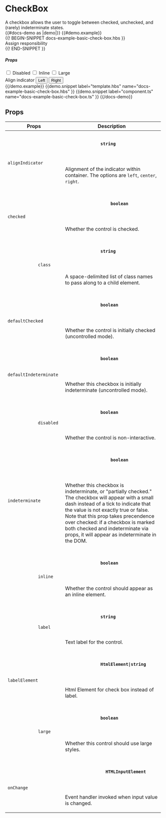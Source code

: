 # CheckBox
<div class="bp3-running-text bp3-text-large">
A checkbox allows the user to toggle between checked, unchecked, and (rarely) indeterminate states.
</div>
{{#docs-demo as |demo|}}
  {{#demo.example}}
    <div class="demo-container">
      <div class="docs-example-frame docs-example-frame-row" data-example-id="CheckboxExample">
        <div class="docs-example">
          {{! BEGIN-SNIPPET docs-example-basic-check-box.hbs }}
          <div>
          <label class="bp3-label">Assign responsibility</label>
          <CheckBox
            @disabled={{disabled}}
            @inline={{inline}}
            @large={{large}}
            @alignIndicator={{alignIndicator}}
            @label="Gilad Gray"
            @defaultIndeterminate={{true}}
           />
          <CheckBox
            @disabled={{disabled}}
            @inline={{inline}}
            @large={{large}}
            @alignIndicator={{alignIndicator}}
            @label="Jason Killian"
           />
          <CheckBox
            @disabled={{disabled}}
            @inline={{inline}}
            @large={{large}}
            @alignIndicator={{alignIndicator}}
            @label="Antoine Llorca"
           />
           </div>
          {{! END-SNIPPET }}
        </div>
        <div class="docs-example-options">
          <h5 class="bp3-heading">
            Props
          </h5>
          <label class="bp3-control bp3-switch">
            <input type="checkbox" onclick={{action "onChangeProps" "disabled"}} />
            <span class="bp3-control-indicator"></span>
            Disabled
          </label>
          <label class="bp3-control bp3-switch">
            <input type="checkbox" onclick={{action "onChangeProps" "inline"}} />
            <span class="bp3-control-indicator"></span>
            Inline
          </label>
          <label class="bp3-control bp3-switch">
            <input
              type="checkbox"
              onclick={{action "onChangeProps" "large"}}
             />
            <span class="bp3-control-indicator"></span>
            Large
          </label>
          <div style="margin-top: 5px;">
            Align indicator
            <ButtonGroup @fill="true" @style="margin-top: 5px;">
              <Button
                @active={{leftActive}}
                @onClick={{action "onTextAlign" "left"}}
              >
                Left
              </Button>
              <Button
                @active={{rightActive}}
                @onClick={{action "onTextAlign" "right"}}
              >
                Right
              </Button>
            </ButtonGroup>
          </div>
        </div>
      </div>
    </div>
  {{/demo.example}}
  {{demo.snippet label="template.hbs" name="docs-example-basic-check-box.hbs"
  }}
  {{demo.snippet label="component.ts" name="docs-example-basic-check-box.ts"
  }}
{{/docs-demo}}

## Props
<div class="docs-modifiers-table bp3-running-text">
  <table class="bp3-html-table">
    <thead>
      <tr>
        <th>
          Props
        </th>
        <th>
          Description
        </th>
      </tr>
    </thead>
    <tbody>
      <tr>
        <td class="docs-prop-name">
          <code>
            alignIndicator
          </code>
        </td>
        <td class="docs-prop-details">
          <code class="docs-prop-type">
            <strong>
              string
            </strong>
            <em class="docs-prop-default bp3-text-muted"></em>
          </code>
          <div class="docs-prop-description">
            <div class="docs-section">
              <div class="bp3-running-text">
                <p>
                    Alignment of the indicator within container. The options are <code>left</code>, <code>center</code>, <code>right</code>.
                </p>
              </div>
            </div>
          </div>
          <div class="docs-prop-tags"></div>
        </td>
      </tr>
    <tr>
        <td class="docs-prop-name">
            <code>
                checked
              </code>
        </td>
        <td class="docs-prop-details">
            <code class="docs-prop-type">
                <strong>
                  boolean
                </strong>
                <em class="docs-prop-default bp3-text-muted"></em>
              </code>
            <div class="docs-prop-description">
                <div class="docs-section">
                    <div class="bp3-running-text">
                        <p>
                        Whether the control is checked.
                        </p>
                    </div>
                </div>
            </div>
            <div class="docs-prop-tags"></div>
        </td>
    </tr>
      <tr>
        <td class="docs-prop-name">
          <code>
            class
          </code>
        </td>
        <td class="docs-prop-details">
          <code class="docs-prop-type">
            <strong>
              string
            </strong>
            <em class="docs-prop-default bp3-text-muted"></em>
          </code>
          <div class="docs-prop-description">
            <div class="docs-section">
              <div class="bp3-running-text">
                <p>
                  A space-delimited list of class names to pass along to a child element.
                </p>
              </div>
            </div>
          </div>
        </td>
      </tr>
      <tr>
        <td class="docs-prop-name">
          <code>
            defaultChecked
          </code>
        </td>
        <td class="docs-prop-details">
          <code class="docs-prop-type">
            <strong>
              boolean
            </strong>
            <em class="docs-prop-default bp3-text-muted"></em>
          </code>
          <div class="docs-prop-description">
            <div class="docs-section">
              <div class="bp3-running-text">
                <p>
                Whether the control is initially checked (uncontrolled mode).
                </p>
              </div>
            </div>
          </div>
        </td>
      </tr>
      <tr>
        <td class="docs-prop-name">
          <code>
            defaultIndeterminate
          </code>
        </td>
        <td class="docs-prop-details">
          <code class="docs-prop-type">
            <strong>
              boolean
            </strong>
            <em class="docs-prop-default bp3-text-muted"></em>
          </code>
          <div class="docs-prop-description">
            <div class="docs-section">
              <div class="bp3-running-text">
                <p>
                Whether this checkbox is initially indeterminate (uncontrolled mode).
                </p>
              </div>
            </div>
          </div>
        </td>
      </tr>
      <tr>
        <td class="docs-prop-name">
          <code>
            disabled
          </code>
        </td>
        <td class="docs-prop-details">
          <code class="docs-prop-type">
            <strong>
              boolean
            </strong>
            <em class="docs-prop-default bp3-text-muted"></em>
          </code>
          <div class="docs-prop-description">
            <div class="docs-section">
              <div class="bp3-running-text">
                <p>
                Whether the control is non-interactive.
                </p>
              </div>
            </div>
          </div>
        </td>
      </tr>
    <tr>
        <td class="docs-prop-name">
            <code>
                indeterminate
              </code>
        </td>
        <td class="docs-prop-details">
            <code class="docs-prop-type">
                <strong>
                  boolean
                </strong>
                <em class="docs-prop-default bp3-text-muted"></em>
              </code>
            <div class="docs-prop-description">
                <div class="docs-section">
                    <div class="bp3-running-text">
                        <p>
                    Whether this checkbox is indeterminate, or "partially checked." The checkbox will appear with a small dash instead of a
                    tick to indicate that the value is not exactly true or false.
                                        Note that this prop takes precendence over checked: if a checkbox is marked both checked and indeterminate via props,
                    it will appear as indeterminate in the DOM.
                        </p>
                    </div>
                </div>
            </div>
        </td>
    </tr>
      <tr>
        <td class="docs-prop-name">
          <code>
            inline
          </code>
        </td>
        <td class="docs-prop-details">
          <code class="docs-prop-type">
            <strong>
              boolean
            </strong>
            <em class="docs-prop-default bp3-text-muted"></em>
          </code>
          <div class="docs-prop-description">
            <div class="docs-section">
              <div class="bp3-running-text">
                <p>
                Whether the control should appear as an inline element.
                </p>
              </div>
            </div>
          </div>
        </td>
      </tr>
      <tr>
        <td class="docs-prop-name">
          <code>
            label
          </code>
        </td>
        <td class="docs-prop-details">
          <code class="docs-prop-type">
            <strong>
              string
            </strong>
            <em class="docs-prop-default bp3-text-muted"></em>
          </code>
          <div class="docs-prop-description">
            <div class="docs-section">
              <div class="bp3-running-text">
                <p>
                Text label for the control. 
                </p>
              </div>
            </div>
          </div>
        </td>
      </tr>
      <tr>
        <td class="docs-prop-name">
          <code>
            labelElement
          </code>
        </td>
        <td class="docs-prop-details">
          <code class="docs-prop-type">
            <strong>
              HtmlElement|string
            </strong>
            <em class="docs-prop-default bp3-text-muted"></em>
          </code>
          <div class="docs-prop-description">
            <div class="docs-section">
              <div class="bp3-running-text">
                <p>
                 Html Element for check box instead of label.
                </p>
              </div>
            </div>
          </div>
        </td>
      </tr>
      <tr>
        <td class="docs-prop-name">
          <code>
            large
          </code>
        </td>
        <td class="docs-prop-details">
          <code class="docs-prop-type">
            <strong>
              boolean
            </strong>
            <em class="docs-prop-default bp3-text-muted"></em>
          </code>
          <div class="docs-prop-description">
            <div class="docs-section">
              <div class="bp3-running-text">
                <p>
                Whether this control should use large styles.
                </p>
              </div>
            </div>
          </div>
        </td>
      </tr>
    <tr>
        <td class="docs-prop-name">
            <code>
                onChange
              </code>
        </td>
        <td class="docs-prop-details">
            <code class="docs-prop-type">
                <strong>
                HTMLInputElement
                </strong>
                <em class="docs-prop-default bp3-text-muted"></em>
              </code>
            <div class="docs-prop-description">
                <div class="docs-section">
                    <div class="bp3-running-text">
                        <p>
                            Event handler invoked when input value is changed.
                        </p>
                    </div>
                </div>
            </div>
        </td>
    </tr>
    </tbody>
  </table>
  <br />
</div>